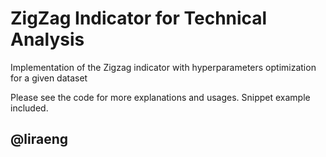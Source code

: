 # ZigZag Indicator for Technical Analysis


Implementation of the Zigzag indicator with hyperparameters optimization for a given dataset


Please see the code for more explanations and usages. Snippet example included.

## @liraeng
